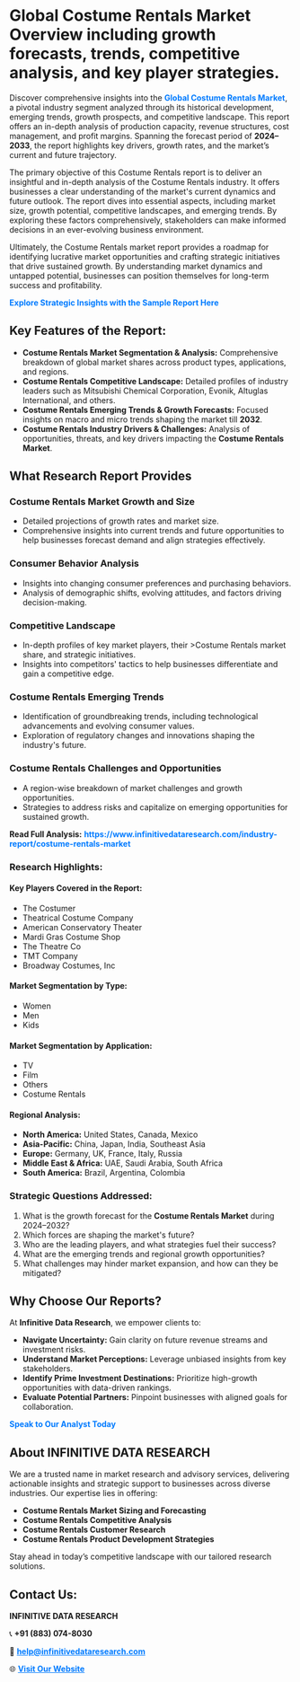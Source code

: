 <h1>Global Costume Rentals Market Overview including growth forecasts, trends, competitive analysis, and key player strategies.</h1>
<p>
Discover comprehensive insights into the 
<a href="https://www.infinitivedataresearch.com/industry-report/costume-rentals-market" rel="dofollow" style="color: #007BFF; text-decoration: none;"><strong>Global Costume Rentals Market</strong></a>, a pivotal industry segment analyzed through its historical development, emerging trends, growth prospects, and competitive landscape. This report offers an in-depth analysis of production capacity, revenue structures, cost management, and profit margins. Spanning the forecast period of <strong>2024–2033</strong>, the report highlights key drivers, growth rates, and the market’s current and future trajectory.
</p>
<p>
The primary objective of this Costume Rentals report is to deliver an insightful and in-depth analysis of the Costume Rentals industry. It offers businesses a clear understanding of the market's current dynamics and future outlook. The report dives into essential aspects, including market size, growth potential, competitive landscapes, and emerging trends. By exploring these factors comprehensively, stakeholders can make informed decisions in an ever-evolving business environment.
</p>
<p>
Ultimately, the Costume Rentals market report provides a roadmap for identifying lucrative market opportunities and crafting strategic initiatives that drive sustained growth. By understanding market dynamics and untapped potential, businesses can position themselves for long-term success and profitability.
</p>
<p>
<a href="https://www.infinitivedataresearch.com/request-sample/reportId=103531" style="color: #007BFF; text-decoration: none;"><strong>Explore Strategic Insights with the Sample Report Here</strong></a>
</p>

<h2>Key Features of the Report:</h2>
<ul>
<li><strong>Costume Rentals Market Segmentation & Analysis:</strong> Comprehensive breakdown of global market shares across product types, applications, and regions.</li>
<li><strong>Costume Rentals Competitive Landscape:</strong> Detailed profiles of industry leaders such as Mitsubishi Chemical Corporation, Evonik, Altuglas International, and others.</li>
<li><strong>Costume Rentals Emerging Trends & Growth Forecasts:</strong> Focused insights on macro and micro trends shaping the market till <strong>2032</strong>.</li>
<li><strong>Costume Rentals Industry Drivers & Challenges:</strong> Analysis of opportunities, threats, and key drivers impacting the <strong>Costume Rentals Market</strong>.</li>
</ul>

<h2>What Research Report Provides</h2>
<h3>Costume Rentals Market Growth and Size</h3>
<ul>
<li>Detailed projections of growth rates and market size.</li>
<li>Comprehensive insights into current trends and future opportunities to help businesses forecast demand and align strategies effectively.</li>
</ul>

<h3>Consumer Behavior Analysis</h3>
<ul>
<li>Insights into changing consumer preferences and purchasing behaviors.</li>
<li>Analysis of demographic shifts, evolving attitudes, and factors driving decision-making.</li>
</ul>

<h3>Competitive Landscape</h3>
<ul>
<li>In-depth profiles of key market players, their >Costume Rentals market share, and strategic initiatives.</li>
<li>Insights into competitors' tactics to help businesses differentiate and gain a competitive edge.</li>
</ul>

<h3>Costume Rentals Emerging Trends</h3>
<ul>
<li>Identification of groundbreaking trends, including technological advancements and evolving consumer values.</li>
<li>Exploration of regulatory changes and innovations shaping the industry's future.</li>
</ul>

<h3>Costume Rentals Challenges and Opportunities</h3>
<ul>
<li>A region-wise breakdown of market challenges and growth opportunities.</li>
<li>Strategies to address risks and capitalize on emerging opportunities for sustained growth.</li>
</ul>
<p><strong>Read Full Analysis:</strong> <a href="https://www.infinitivedataresearch.com/industry-report/costume-rentals-market" rel="dofollow" style="color: #007BFF; text-decoration: none;"><strong>https://www.infinitivedataresearch.com/industry-report/costume-rentals-market</strong></a></p>
<h3>Research Highlights:</h3>
<h4>Key Players Covered in the Report:</h4>
<ul><li>The Costumer</li><li>Theatrical Costume Company</li><li>American Conservatory Theater</li><li>Mardi Gras Costume Shop</li><li>The Theatre Co</li><li>TMT Company</li><li>Broadway Costumes, Inc</li></ul>
<h4>Market Segmentation by Type:</h4>
<ul><li>Women</li><li>Men</li><li>Kids</li></ul>
<h4>Market Segmentation by Application:</h4>
<ul><li>TV</li><li>Film</li><li>Others</li><li>Costume Rentals</li></ul>

<h4>Regional Analysis:</h4>
<ul>
<li><strong>North America:</strong> United States, Canada, Mexico</li>
<li><strong>Asia-Pacific:</strong> China, Japan, India, Southeast Asia</li>
<li><strong>Europe:</strong> Germany, UK, France, Italy, Russia</li>
<li><strong>Middle East & Africa:</strong> UAE, Saudi Arabia, South Africa</li>
<li><strong>South America:</strong> Brazil, Argentina, Colombia</li>
</ul>

<h3>Strategic Questions Addressed:</h3>
<ol>
<li>What is the growth forecast for the <strong>Costume Rentals Market</strong> during 2024–2032?</li>
<li>Which forces are shaping the market's future?</li>
<li>Who are the leading players, and what strategies fuel their success?</li>
<li>What are the emerging trends and regional growth opportunities?</li>
<li>What challenges may hinder market expansion, and how can they be mitigated?</li>
</ol>

<h2>Why Choose Our Reports?</h2>
<p>At <strong>Infinitive Data Research</strong>, we empower clients to:</p>
<ul>
<li><strong>Navigate Uncertainty:</strong> Gain clarity on future revenue streams and investment risks.</li>
<li><strong>Understand Market Perceptions:</strong> Leverage unbiased insights from key stakeholders.</li>
<li><strong>Identify Prime Investment Destinations:</strong> Prioritize high-growth opportunities with data-driven rankings.</li>
<li><strong>Evaluate Potential Partners:</strong> Pinpoint businesses with aligned goals for collaboration.</li>
</ul>
<p><a href="https://www.infinitivedataresearch.com/industry-report/costume-rentals-market" rel="dofollow" style="color: #007BFF; text-decoration: none;"><strong>Speak to Our Analyst Today</strong></a></p>

<h2>About INFINITIVE DATA RESEARCH</h2>
<p>We are a trusted name in market research and advisory services, delivering actionable insights and strategic support to businesses across diverse industries. Our expertise lies in offering:</p>
<ul>
<li><strong>Costume Rentals Market Sizing and Forecasting</strong></li>
<li><strong>Costume Rentals Competitive Analysis</strong></li>
<li><strong>Costume Rentals Customer Research</strong></li>
<li><strong>Costume Rentals Product Development Strategies</strong></li>
</ul>
<p>Stay ahead in today’s competitive landscape with our tailored research solutions.</p>

<h2>Contact Us:</h2>
<p><strong>INFINITIVE DATA RESEARCH</strong></p>
<p>📞 <strong>+91 (883) 074-8030</strong></p>
<p>📧 <strong><a href="mailto:help@infinitivedataresearch.com" style="color: #007BFF;">help@infinitivedataresearch.com</a></strong></p>
<p>🌐 <strong><a href="https://www.infinitivedataresearch.com" rel="dofollow" style="color: #007BFF;">Visit Our Website</a></strong></p>